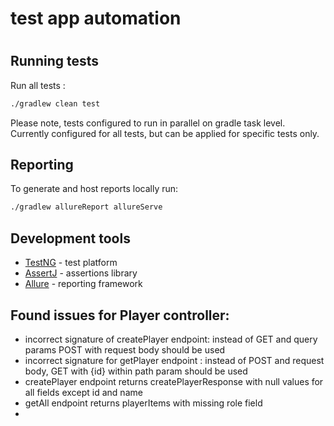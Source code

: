 # test app automation
#
## Running tests ##

Run all tests :
```bash
./gradlew clean test
```
Please note, tests configured to run in parallel on gradle task level. Currently configured for all tests, 
but can be applied for specific tests only. 

## Reporting ##
To generate and host reports locally run:
```bash
./gradlew allureReport allureServe
```

## Development tools
* [TestNG](https://testng.org) - test platform
* [AssertJ](https://assertj.github.io/doc/) - assertions library
* [Allure](https://docs.qameta.io/allure/) - reporting framework

## Found issues for Player controller: 
 * incorrect signature of createPlayer endpoint: instead of GET and query params POST with request body should be used
 * incorrect signature for getPlayer endpoint : instead of POST and request body, GET with {id} within path param should be used 
 * createPlayer endpoint returns createPlayerResponse with null values for all fields except id and name 
 * getAll endpoint returns playerItems with missing role field 
 * 